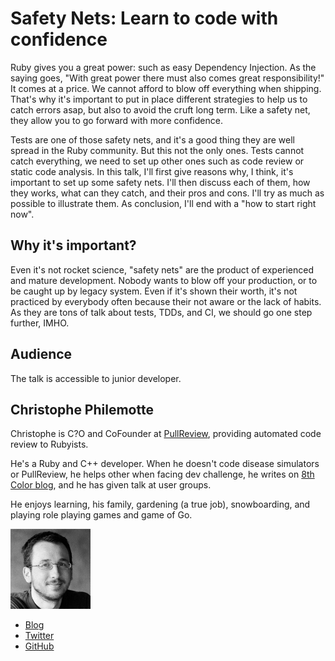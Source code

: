 # Safety Nets: Learn to code with confidence

Ruby gives you a great power: such as easy Dependency Injection. As the saying
goes, "With great power there must also comes great responsibility!" It comes at
a price. We cannot afford to blow off everything when shipping. That's why it's
important to put in place different strategies to help us to catch errors asap,
but also to avoid the cruft long term. Like a safety net, they allow you to go
forward with more confidence.

Tests are one of those safety nets, and it's a good thing they are well spread
in the Ruby community. But this not the only ones. Tests cannot catch
everything, we need to set up other ones such as code review or static code
analysis. In this talk, I'll first give reasons why, I think, it's important to
set up some safety nets. I'll then discuss each of them, how they works, what can they
catch, and their pros and cons. I'll try as much as possible to illustrate them.
As conclusion, I'll end with a "how to start right now".

## Why it's important?

Even it's not rocket science, "safety nets" are the product of experienced and
mature development. Nobody wants to blow off your production, or to be caught up
by legacy system. Even if it's shown their worth, it's not practiced by
everybody often because their not aware or the lack of habits. As they are tons
of talk about tests, TDDs, and CI, we should go one step further, IMHO.

## Audience

The talk is accessible to junior developer.

## Christophe Philemotte

Christophe is C?O and CoFounder at [PullReview](https://pullreview.com),
providing automated code review to Rubyists.

He's a Ruby and C++ developer. When he doesn't code disease simulators or
PullReview, he helps other when facing dev challenge, he writes on
[8th Color blog](http://8thcolor.com), and he has given talk at user groups.

He enjoys learning, his family, gardening (a true job), snowboarding, and playing
role playing games and game of Go.

![Profile picture](./christophe_philemotte.jpeg)

- [Blog](https://blog.8thcolor.com)
- [Twitter](https://twitter.com/_toch)
- [GitHub](https://github.com/toch)
